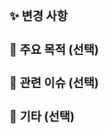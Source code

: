 ## ✨ 변경 사항
<!-- 이 PR에서 변경된 내용을 간단히 적어주세요 -->

## 🎯 주요 목적 (선택) 
<!-- ex) 기능 추가, 버그 수정, 리팩토링, 문서 업데이트 등등.. -->

## 🔗 관련 이슈 (선택)
<!-- 연관된 이슈 번호를 적어주세요 (예: Closes #12) -->

## 📝 기타 (선택)
<!-- 리뷰어가 참고해야 할 추가 내용 -->
